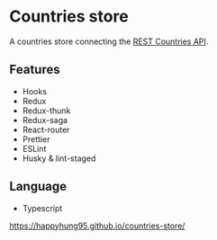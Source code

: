 # Countries store

A countries store connecting the [REST Countries API](https://restcountries.eu/). 

## Features
* Hooks
* Redux
* Redux-thunk
* Redux-saga
* React-router
* Prettier
* ESLint
* Husky & lint-staged

## Language
* Typescript

https://happyhung95.github.io/countries-store/
